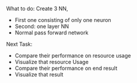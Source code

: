 What to do:
Create 3 NN,
* First one consisting of only one neuron
* Second: one layer NN
* Normal pass forward network

Next Task:
* Compare their performance on resource usage
* Visualize that resource Usage
* Compare their performance on end result
* Visualize that result